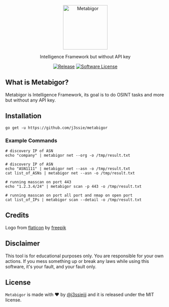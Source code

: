 <p align="center">
  <img alt="Metabigor" src="https://image.flaticon.com/icons/svg/2303/2303030.svg" height="140" />
  <p align="center">Intelligence Framework but without API key</p>
  <p align="center">
    <a href="https://github.com/j3ssie/metabigor"><img alt="Release" src="https://img.shields.io/badge/version-1.0-red.svg"></a>
    <a href=""><img alt="Software License" src="https://img.shields.io/badge/license-MIT-brightgreen.svg?style=flat-square"></a>
  </p>
</p>

## What is Metabigor?
Metabigor is Intelligence Framework, its goal is to do OSINT tasks and more but without any API key.


## Installation

```
go get -u https://github.com/j3ssie/metabigor
```


### Example Commands

```
# discovery IP of ASN
echo "company" | metabigor net --org -o /tmp/result.txt

# discovery IP of ASN
echo "ASN1111" | metabigor net --asn -o /tmp/result.txt
cat list_of_ASNs | metabigor net --asn -o /tmp/result.txt

# running masscan on port 443
echo "1.2.3.4/24" | metabigor scan -p 443 -o /tmp/result.txt

# running masscan on port all port and nmap on open port
cat list_of_IPs | metabigor scan --detail -o /tmp/result.txt
```

## Credits

Logo from [flaticon](https://www.flaticon.com/free-icon/metabolism_1774457) by [freepik
](https://www.flaticon.com/authors/freepik)

## Disclaimer

This tool is for educational purposes only. You are responsible for your own actions. If you mess something up or break any laws while using this software, it's your fault, and your fault only.

## License

`Metabigor` is made with ♥  by [@j3ssiejjj](https://twitter.com/j3ssiejjj) and it is released under the MIT license.
